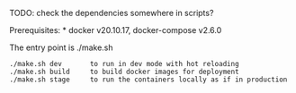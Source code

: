 TODO: check the dependencies somewhere in scripts?

Prerequisites:
	* docker v20.10.17, docker-compose v2.6.0

The entry point is ./make.sh

	./make.sh dev		to run in dev mode with hot reloading
	./make.sh build		to build docker images for deployment
	./make.sh stage		to run the containers locally as if in production

